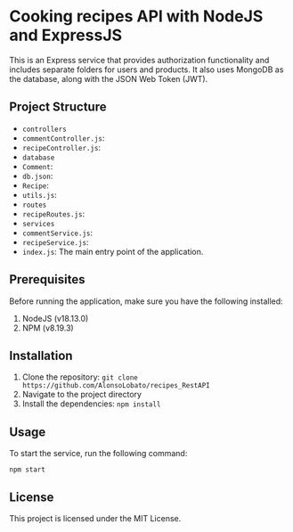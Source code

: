 # Cooking recipes API with NodeJS and ExpressJS

This is an Express service that provides authorization functionality and includes separate folders for users and products.
It also uses MongoDB as the database, along with the JSON Web Token (JWT).

## Project Structure
 - `controllers`
  - `commentController.js`:
  - `recipeController.js`:
 - `database`
  - `Comment`:
  - `db.json`:
  - `Recipe`:
  - `utils.js`:
 - `routes`
  - `recipeRoutes.js`:
 - `services`
  - `commentService.js`:
  - `recipeService.js`:
 - `index.js`: The main entry point of the application.

## Prerequisites
Before running the application, make sure you have the following installed:
1. NodeJS (v18.13.0)
2. NPM (v8.19.3)

## Installation
1. Clone the repository: `git clone https://github.com/AlonsoLobato/recipes_RestAPI`
2. Navigate to the project directory
3. Install the dependencies: `npm install`

## Usage

To start the service, run the following command:
```shell
npm start
```

## License
This project is licensed under the MIT License.
